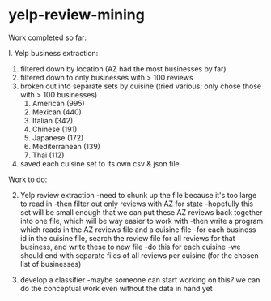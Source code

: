 # yelp-review-mining

Work completed so far:

I. Yelp business extraction:
  1. filtered down by location (AZ had the most businesses by far)
  2. filtered down to only businesses with > 100 reviews
  3. broken out into separate sets by cuisine (tried various; only chose those with > 100 businesses)
      1. American (995)
      2. Mexican (440)
      3. Italian (342)
      4. Chinese (191)
      5. Japanese (172)
      6. Mediterranean (139)
      7. Thai (112)
  4. saved each cuisine set to its own csv & json file
 
 
Work to do: 
  
2. Yelp review extraction
  -need to chunk up the file because it's too large to read in
  -then filter out only reviews with AZ for state
    -hopefully this set will be small enough that we can put these AZ reviews back together into one file, which will be way easier to work with
  -then write a program which reads in the AZ reviews file and a cuisine file
    -for each business id in the cuisine file, search the review file for all reviews for that business, and write these to new file
    -do this for each cuisine
    -we should end with separate files of all reviews per cuisine (for the chosen list of businesses)
    
3. develop a classifier
  -maybe someone can start working on this? we can do the conceptual work even without the data in hand yet
